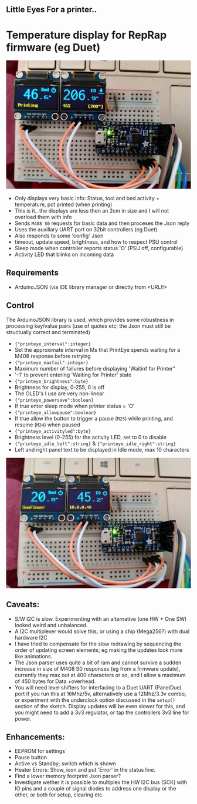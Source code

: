 ## Little Eyes For a printer..
# Temperature display for RepRap firmware (eg Duet)

![Prototype](./images/printeye-prototype.jpg)

* Only displays very basic info: Status, tool and bed activity + temperature, pct printed (when printing)
 * This is it.. the displays are less then an 2cm in size and I will not overload them with info
* Sends `M408 S0` requests for basic data and then proceses the Json reply
 * Uses the auxillary UART port on 32bit controllers (eg Duet)
* Also responds to some 'config' Json
 * timeout, update speed, brightness, and how to respect PSU control
* Sleep mode when controller reports status 'O' (PSU off, configurable)
* Activity LED that blinks on incoming data

## Requirements 
* ArduinoJSON (via IDE library manager or directly from <URL!!>

## Control
The ArduinoJSON library is used, which provides some robustness in processing key/value pairs (use of quotes etc; the Json must still be structually correct and terminated)
* `{"printeye_interval":integer}`
 * Set the approximate interval in Ms that PrintEye spends waiting for a M408 response before retrying
* `{"printeye_maxfail":integer}`
 * Maximum number of failures before displaying 'Waitinf for Printer"
 * '-1' to prevent entering 'Waiting for Printer' state
* `{"printeye_brightness":byte}`
 * Brightness for display, 0-255, 0 is off
 * The OLED's I use are very non-linear
* `{"printeye_powersave":boolean}`
 * If true enter sleep mode when printer status = 'O'
* `{"printeye_allowpause":boolean}`
 * If true allow the button to trigger a pause (`M25`) while printing, and resume (`M24`) when paused
* `{"printeye_activityled":byte}`
 * Brightness level (0-255) for the activity LED, set to 0 to disable
* `{"printeye_idle_left":string}` & `{"printeye_idle_right":string}`
 * Left and right panel text to be displayed in Idle mode, max 10 characters

![Prototype](./images/printeye-prototype-1.jpg)

## Caveats:
* S/W I2C is slow. Experimenting with an alternative (one HW + One SW) looked weird and unbalanced.
 * A I2C multiplexer would solve this, or using a chip (Mega256?) with dual hardware I2C
 * I have tried to compensate for the slow redrawing by sequencing the order of updating screen elements; eg making the updates look more like animations.
* The Json parser uses quite a bit of ram and cannot survive a sudden increase in size of M408 S0 responses (eg from a firmware update), currently they max out at 400 characters or so, and I allow a maximum of 450 bytes for Data +overhead.
* You will need level shifters for interfacing to a Duet UART (PanelDue) port if you run this at 16Mhz/5v, alternatively use a 12Mhz/3.3v combo, or experiment with the underclock option discussed in the `setup()` section of the sketch. Display updates will be even slower for this, and you might need to add a 3v3 regulator, or tap the controllers 3v3 line for power.

## Enhancements: 
* EEPROM for settings`    
* Pause button
* Active vs Standby; switch which is shown
* Heater Errors: Show, icon and put 'Error' in the status line.
* Find a lower memory footprint Json parser?
* Investigate wether it is possible to multiplex the HW I2C bus (SCK) with IO pins and a couple of signal diodes to address one display or the other, or both for setup, clearing etc.
